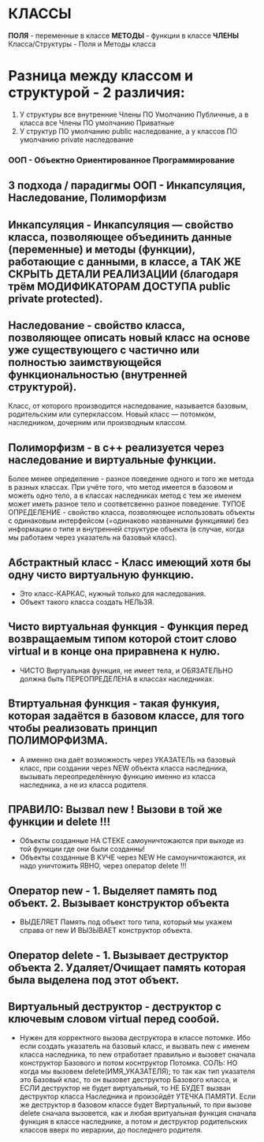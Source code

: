 
# КЛАССЫ

**ПОЛЯ** - переменные в классе
**МЕТОДЫ** - функции в классе
**ЧЛЕНЫ** Класса/Структуры - Поля и Методы класса


# Разница между классом и структурой - 2 различия:

1. У структуры все внутренние Члены ПО Умолчанию Публичные, а в класса все Члены ПО умолчанию Приватные 
2. У структур ПО умолчанию public наследование, а у классов ПО умолчанию private наследование

### ООП - Объектно Ориентированное Программирование

## 3 подхода / парадигмы ООП - Инкапсуляция, Наследование, Полиморфизм

## Инкапсуляция - Инкапсуляция — свойство класса, позволяющее объединить данные (переменные) и методы (функции), работающие с данными, в классе, а ТАК ЖЕ СКРЫТЬ ДЕТАЛИ РЕАЛИЗАЦИИ (благодаря трём МОДИФИКАТОРАМ ДОСТУПА public private protected).

## Наследование - свойство класса, позволяющее описать новый класс на основе уже существующего с частично или полностью заимствующейся функциональностью (внутренней структурой).
Класс, от которого производится наследование, называется базовым, родительским или суперклассом. Новый класс — потомком, наследником, дочерним или производным классом.

## Полиморфизм - в с++ реализуется через наследование и виртуальные функции. 
Более менее определение - разное поведение одного и того же метода в разных классах. При учёте того, что метод имеется в базовом и можеть одно тело, а в классах наследниках метод с тем же именем может иметь разное тело и соответсвенно разное поведение. 
ТУПОЕ ОПРЕДЕЛЕНИЕ - свойство класса, позволяющее использовать объекты с одинаковым интерфейсом (=одинаково названными функциями) без информации о типе и внутренней структуре объекта (в случае, когда мы работаем через указатель на базовый класс).

## Абстрактный класс - Класс имеющий хотя бы одну чисто виртуальную функцию.
- Это класс-КАРКАС, нужный только для наследования.
- Объект такого класса создать НЕЛЬЗЯ.

## Чисто виртуальная функция - Функция перед возвращаемым типом которой стоит слово virtual и в конце она приравнена к нулю.
- ЧИСТО Виртуальная функция, не имеет тела, и ОБЯЗАТЕЛЬНО должна быть ПЕРЕОПРЕДЕЛЕНА в классах наследниках.

## Втиртуальная функция - такая функуия, которая задаётся в базовом классе, для того чтобы реализовать принцип ПОЛИМОРФИЗМА.
- А именно она даёт возможность через УКАЗАТЕЛЬ на базовый класс, при создании через NEW объекта класса наследника, вызывать переопределённую функцию именно из класса наследника, а не из класса родителя.

## ПРАВИЛО: Вызвал new ! Вызови в той же функции и delete !!! 
- Объекты созданные НА СТЕКЕ самоуничтожаются при выходе из той функции где они были созданны! 
- Объекты созданные В КУЧЕ через NEW Не самоуничтожаются, их надо уничтожить ЯВНО, через оператор delete !!!

## Оператор new - 1. Выделяет память под объект. 2. Вызывает конструктор объекта
- ВЫДЕЛЯЕТ Память под объект того типа, который мы укажем справа от new И ВЫЗЫВАЕТ конструктор объекта.

## Оператор delete - 1. Вызывает деструктор объекта 2. Удаляет/Очищает память которая была выделена под этот объект. 

## Виртуальный деструктор - деструктор с ключевым словом virtual перед сообой.
- Нужен для корректного вызова деструктора в классе потомке. Ибо если создать указатель на базовый класс, и вызвать new с именем класса наследника, то new отработает правильно и вызовет сначала конструктор Базового и потом коснтруктор Потомка.
СОЛЬ:
НО когда мы вызовем delete(ИМЯ_УКАЗАТЕЛЯ); то так как тип указателя это Базовый клас, то он вызовет деструктор Базового класса, и ЕСЛИ деструктор не будет виртуальный, то НЕ БУДЕТ вызван деструктор класса Наследника и произойдёт УТЕЧКА ПАМЯТИ.
Если же деструктор в базовом классе будет Виртуальный, то при вызове delete сначала вызовется, как и любая вритуальная функция сначала функция в классе наследнике, а потом и деструктор родительских классов вверх по иерархии, до последнего родителя.
